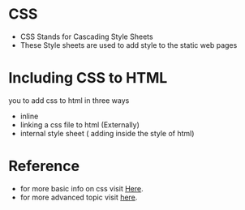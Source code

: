 # CSS
- CSS Stands for Cascading Style Sheets
- These Style sheets are used to add style to the static web pages

# Including CSS to HTML
you to add css to html in three ways
- inline
- linking a css file to html (Externally)
- internal style sheet ( adding inside the style of html)

# Reference
- for more basic info on css visit <a href = "www.w3schools.com/css">Here</a>.
- for more advanced topic visit <a href = "https://developer.mozilla.org/en-US/docs/Learn/CSS"> here</a>.
